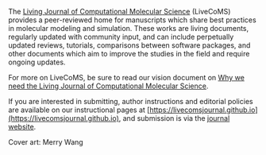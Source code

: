 The [Living Journal of Computational Molecular Science](http://livecomsjournal.org) (LiveCoMS) provides a peer-reviewed home for manuscripts which share best practices in molecular modeling and simulation.
These works are living documents, regularly updated with community input, and can include perpetually updated reviews, tutorials, comparisons between software packages, and other documents which aim to improve the studies in the field and require ongoing updates.

For more on LiveCoMS, be sure to read our vision document on [Why we need the Living Journal of Computational Molecular Science](http://www.livecomsjournal.org/article/2031-why-we-need-the-living-journal-of-computational-molecular-science).

If you are interested in submitting, author instructions and editorial policies are available on our instructional pages at [https://livecomsjournal.github.io](https://livecomsjournal.github.io), and submission is via the [journal website](http://livecomsjournal.org).

Cover art: Merry Wang
